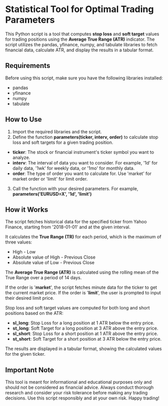 # **Statistical Tool for Optimal Trading Parameters**

This Python script is a tool that computes **stop loss** and **soft target** values for trading positions using the **Average True Range (ATR)** indicator. 
The script utilizes the pandas, yfinance, numpy, and tabulate libraries to fetch financial data, calculate ATR, and display the results in a tabular format.


## **Requirements**

Before using this script, make sure you have the following libraries installed:
* pandas
* yfinance
* numpy
* tabulate


## **How to Use**
1. Import the required libraries and the script.
2. Define the function **parameters(ticker, interv, order)** to calculate stop loss and soft targets for a given trading position.
* **ticker**: The stock or financial instrument's ticker symbol you want to analyze.
* **interv**: The interval of data you want to consider. For example, '1d' for daily data, '1wk' for weekly data, or '1mo' for monthly data.
* **order**: The type of order you want to calculate for. Use 'market' for market order or 'limit' for limit order.

3. Call the function with your desired parameters. For example, **parameters('EURUSD=X', '1d', 'limit')**


## **How it Works**

The script fetches historical data for the specified ticker from Yahoo Finance, starting from '2018-01-01' and at the given interval.

It calculates the **True Range (TR)** for each period, which is the maximum of three values:
* High - Low
* Absolute value of High - Previous Close
* Absolute value of Low - Previous Close

The **Average True Range (ATR)** is calculated using the rolling mean of the True Range over a period of 14 days.

If the order is '**market**', the script fetches minute data for the ticker to get the current market price.
If the order is '**limit**', the user is prompted to input their desired limit price.

Stop loss and soft target values are computed for both long and short positions based on the ATR:
* **sl_long**: Stop Loss for a long position at 1 ATR below the entry price.
* **st_long**: Soft Target for a long position at 3 ATR above the entry price.
* **sl_short**: Stop Loss for a short position at 1 ATR above the entry price.
* **st_short**: Soft Target for a short position at 3 ATR below the entry price.

The results are displayed in a tabular format, showing the calculated values for the given ticker.


## **Important Note**

This tool is meant for informational and educational purposes only and should not be considered as financial advice. 
Always conduct thorough research and consider your risk tolerance before making any trading decisions. Use this script responsibly and at your own risk. Happy trading!
